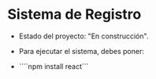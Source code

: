 <h1>Sistema de Registro</h1>

- Estado del proyecto: "En construcción".

- Para ejecutar el sistema, debes poner:

- ````npm install react```

